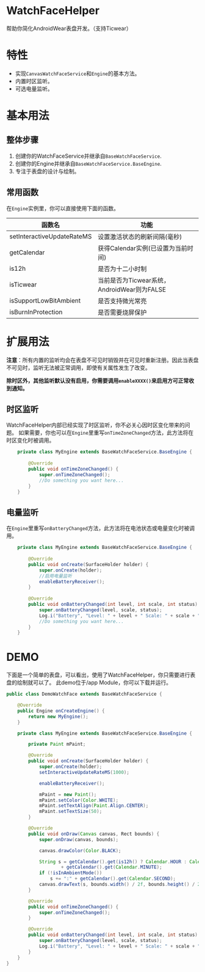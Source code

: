 # WatchFaceHelper
帮助你简化AndroidWear表盘开发。（支持Ticwear）

# 特性
- 实现`CanvasWatchFaceService`和`Engine`的基本方法。
- 内置时区监听。
- 可选电量监听。

# 基本用法

## 整体步骤
1. 创建你的WatchFaceService并继承自`BaseWatchFaceService`.
2. 创建你的Engine并继承自`BaseWatchFaceService.BaseEngine`.
3. 专注于表盘的设计与绘制。

## 常用函数
在`Engine`实例里，你可以直接使用下面的函数。

| 函数名                        | 功能                                |
| -------------------------- | --------------------------------- |
| setInteractiveUpdateRateMS | 设置激活状态的刷新间隔(毫秒)                   |
| getCalendar                | 获得Calendar实例(已设置为当前时间)            |
| is12h                      | 是否为十二小时制                          |
| isTicwear                  | 当前是否为Ticwear系统，AndroidWear则为FALSE |
| isSupportLowBitAmbient     | 是否支持微光常亮                          |
| isBurnInProtection         | 是否需要烧屏保护                          |

# 扩展用法
**注意**：所有内置的监听均会在表盘不可见时销毁并在可见时重新注册。因此当表盘不可见时，监听无法被正常调用，即使有关属性发生了改变。

**除时区外，其他监听默认没有启用，你需要调用`enableXXXX()`来启用方可正常收到通知。** 

## 时区监听
WatchFaceHelper内部已经实现了时区监听，你不必关心因时区变化带来的问题。
如果需要，你也可以在`Engine`里重写`onTimeZoneChanged`方法，此方法将在时区变化时被调用。
```java
    private class MyEngine extends BaseWatchFaceService.BaseEngine {
    
        @Override
        public void onTimeZoneChanged() {
            super.onTimeZoneChanged();
            //Do something you want here...
        }
    }
```

## 电量监听
在`Engine`里重写`onBatteryChanged`方法，此方法将在电池状态或电量变化时被调用。
```java
    private class MyEngine extends BaseWatchFaceService.BaseEngine {
    
        @Override
        public void onCreate(SurfaceHolder holder) {
            super.onCreate(holder);
            //启用电量监听
            enableBatteryReceiver();
        }
    
        @Override
        public void onBatteryChanged(int level, int scale, int status) {
            super.onBatteryChanged(level, scale, status);
            Log.i("Battery", "Level: " + level + " Scale: " + scale + " status: " + status);
            //Do something you want here...
        }
    }
```

# DEMO
下面是一个简单的表盘，可以看出，使用了WatchFaceHelper，你只需要进行表盘的绘制就可以了。
此demo位于/app Module，你可以下载并运行。
```java
public class DemoWatchFace extends BaseWatchFaceService {

    @Override
    public Engine onCreateEngine() {
        return new MyEngine();
    }

    private class MyEngine extends BaseWatchFaceService.BaseEngine {

        private Paint mPaint;

        @Override
        public void onCreate(SurfaceHolder holder) {
            super.onCreate(holder);
            setInteractiveUpdateRateMS(1000);

            enableBatteryReceiver();

            mPaint = new Paint();
            mPaint.setColor(Color.WHITE);
            mPaint.setTextAlign(Paint.Align.CENTER);
            mPaint.setTextSize(50);
        }

        @Override
        public void onDraw(Canvas canvas, Rect bounds) {
            super.onDraw(canvas, bounds);

            canvas.drawColor(Color.BLACK);

            String s = getCalendar().get(is12h() ? Calendar.HOUR : Calendar.HOUR_OF_DAY) + ":"
                    + getCalendar().get(Calendar.MINUTE);
            if (!isInAmbientMode())
                s += ":" + getCalendar().get(Calendar.SECOND);
            canvas.drawText(s, bounds.width() / 2f, bounds.height() / 2f, mPaint);
        }

        @Override
        public void onTimeZoneChanged() {
            super.onTimeZoneChanged();
        }

        @Override
        public void onBatteryChanged(int level, int scale, int status) {
            super.onBatteryChanged(level, scale, status);
            Log.i("Battery", "Level: " + level + " Scale: " + scale + " status: " + status);
        }
    }
}
```
